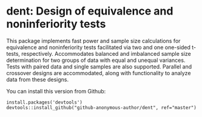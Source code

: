 # dent: Design of equivalence and noninferiority tests

This package implements fast power and sample size calculations for equivalence and noninferiority tests facilitated via two and one one-sided t-tests, respectively. Accommodates balanced and imbalanced sample size determination for two groups of data with equal and unequal variances. Tests with paired data and single samples are also supported. Parallel and crossover designs are accommodated, along with functionality to analyze data from these designs.

You can install this version from Github:

```
install.packages('devtools')
devtools::install_github("github-anonymous-author/dent", ref="master")
```
